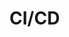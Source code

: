 # CI/CD


































































































































































